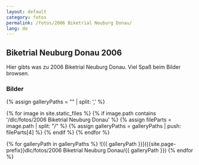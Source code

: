 ```yaml
---
layout: default
category: fotos
permalink: /fotos/2006 Biketrial Neuburg Donau/
lang: de
---
```


## Biketrial Neuburg Donau 2006

Hier gibts was zu 2006 Biketrial Neuburg Donau. Viel Spaß beim Bilder browsen.

### Bilder
{% assign galleryPaths = "" | split: ',' %}

{% for image in site.static_files %}
{% if image.path contains '/dlc/fotos/2006 Biketrial Neuburg Donau' %}
        {% assign fileParts = image.path | split: "/" %}
        {% assign galleryPaths = galleryPaths | push: fileParts[4] %}
{% endif %}
{% endfor %}

{% for galleryPath in galleryPaths %}
![{{ galleryPath }}]({{site.page-prefix}}dlc/fotos/2006 Biketrial Neuburg Donau/{{ galleryPath }})
{% endfor %}
